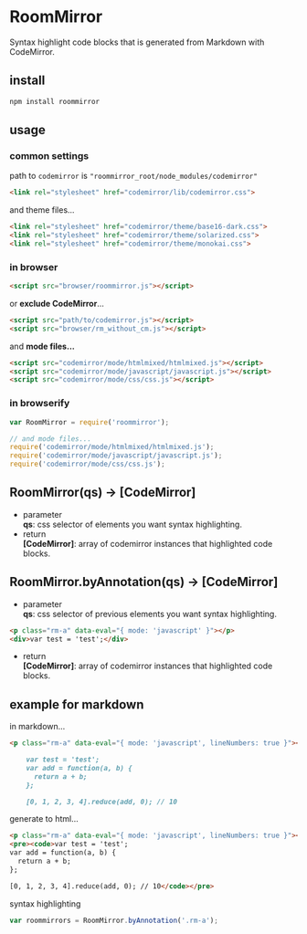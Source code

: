 # RoomMirror
Syntax highlight code blocks that is generated from Markdown with CodeMirror.

## install
```bash
npm install roommirror
```

## usage

### common settings
path to `codemirror` is `"roommirror_root/node_modules/codemirror"`
```html
<link rel="stylesheet" href="codemirror/lib/codemirror.css">
```
and theme files...
```html
<link rel="stylesheet" href="codemirror/theme/base16-dark.css">
<link rel="stylesheet" href="codemirror/theme/solarized.css">
<link rel="stylesheet" href="codemirror/theme/monokai.css">
```

### in browser
```html
<script src="browser/roommirror.js"></script>
```

or __exclude CodeMirror__...
```html
<script src="path/to/codemirror.js"></script>
<script src="browser/rm_without_cm.js"></script>
```

and __mode files...__
```html
<script src="codemirror/mode/htmlmixed/htmlmixed.js"></script>
<script src="codemirror/mode/javascript/javascript.js"></script>
<script src="codemirror/mode/css/css.js"></script>
```

### in browserify
```javascript
var RoomMirror = require('roommirror');

// and mode files...
require('codemirror/mode/htmlmixed/htmlmixed.js');
require('codemirror/mode/javascript/javascript.js');
require('codemirror/mode/css/css.js');
```

## RoomMirror(qs) -> [CodeMirror]

- parameter<br>
  __qs__: css selector of elements you want syntax highlighting.
- return<br>
  __[CodeMirror]__: array of codemirror instances that highlighted code blocks.

## RoomMirror.byAnnotation(qs) -> [CodeMirror]

- parameter<br>
  __qs__: css selector of previous elements you want syntax highlighting.
```html
<p class="rm-a" data-eval="{ mode: 'javascript' }"></p>
<div>var test = 'test';</div>
```
- return<br>
  __[CodeMirror]__: array of codemirror instances that highlighted code blocks.

## example for markdown
in markdown...
```markdown
<p class="rm-a" data-eval="{ mode: 'javascript', lineNumbers: true }"></p>

    var test = 'test';
    var add = function(a, b) {
      return a + b;
    };

    [0, 1, 2, 3, 4].reduce(add, 0); // 10

```

generate to html...

```html
<p class="rm-a" data-eval="{ mode: 'javascript', lineNumbers: true }"></p>
<pre><code>var test = 'test';
var add = function(a, b) {
  return a + b;
};

[0, 1, 2, 3, 4].reduce(add, 0); // 10</code></pre>
```

syntax highlighting

```javascript
var roommirrors = RoomMirror.byAnnotation('.rm-a');
```
